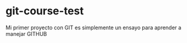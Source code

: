 # git-course-test
Mi primer proyecto con GIT es simplemente un  ensayo para aprender a manejar GITHUB
